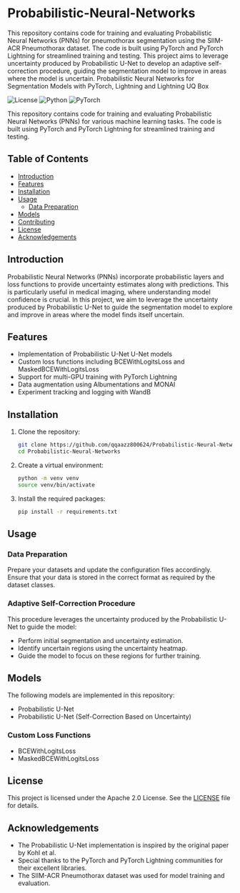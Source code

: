 # Probabilistic-Neural-Networks
This repository contains code for training and evaluating Probabilistic Neural Networks (PNNs) for pneumothorax segmentation using the SIIM-ACR Pneumothorax dataset. The code is built using PyTorch and PyTorch Lightning for streamlined training and testing. This project aims to leverage uncertainty produced by Probabilistic U-Net to develop an adaptive self-correction procedure, guiding the segmentation model to improve in areas where the model is uncertain.
Probabilistic Neural Networks for Segmentation Models with PyTorch, Lightning and Lightning UQ Box


![License](https://img.shields.io/badge/license-Apache%202-blue.svg)
![Python](https://img.shields.io/badge/python-3.7%2B-blue.svg)
![PyTorch](https://img.shields.io/badge/pytorch-1.7%2B-orange.svg)

This repository contains code for training and evaluating Probabilistic Neural Networks (PNNs) for various machine learning tasks. The code is built using PyTorch and PyTorch Lightning for streamlined training and testing.

## Table of Contents
- [Introduction](#introduction)
- [Features](#features)
- [Installation](#installation)
- [Usage](#usage)
  - [Data Preparation](#data-preparation)
- [Models](#models)
- [Contributing](#contributing)
- [License](#license)
- [Acknowledgements](#acknowledgements)

## Introduction

Probabilistic Neural Networks (PNNs) incorporate probabilistic layers and loss functions to provide uncertainty estimates along with predictions. This is particularly useful in medical imaging, where understanding model confidence is crucial. In this project, we aim to leverage the uncertainty produced by Probabilistic U-Net to guide the segmentation model to explore and improve in areas where the model finds itself uncertain.

## Features

- Implementation of Probabilistic U-Net U-Net models
- Custom loss functions including BCEWithLogitsLoss and MaskedBCEWithLogitsLoss
- Support for multi-GPU training with PyTorch Lightning
- Data augmentation using Albumentations and MONAI
- Experiment tracking and logging with WandB

## Installation

1. Clone the repository:
   ```bash
   git clone https://github.com/qqaazz800624/Probabilistic-Neural-Networks.git
   cd Probabilistic-Neural-Networks
   ```

2. Create a virtual environment:
   ```bash
   python -m venv venv
   source venv/bin/activate
   ```

3. Install the required packages:
   ```bash
   pip install -r requirements.txt
   ```

## Usage

### Data Preparation

Prepare your datasets and update the configuration files accordingly. Ensure that your data is stored in the correct format as required by the dataset classes.

### Adaptive Self-Correction Procedure
This procedure leverages the uncertainty produced by the Probabilistic U-Net to guide the model:

- Perform initial segmentation and uncertainty estimation.
- Identify uncertain regions using the uncertainty heatmap.
- Guide the model to focus on these regions for further training.

## Models

The following models are implemented in this repository:
- Probabilistic U-Net
- Probabilistic U-Net (Self-Correction Based on Uncertainty)

### Custom Loss Functions

- BCEWithLogitsLoss
- MaskedBCEWithLogitsLoss


## License

This project is licensed under the Apache 2.0 License. See the [LICENSE](LICENSE) file for details.

## Acknowledgements

- The Probabilistic U-Net implementation is inspired by the original paper by Kohl et al.
- Special thanks to the PyTorch and PyTorch Lightning communities for their excellent libraries.
- The SIIM-ACR Pneumothorax dataset was used for model training and evaluation.

